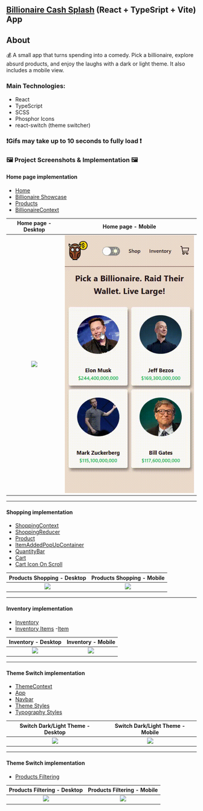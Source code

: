 ## [Billionaire Cash Splash](https://https://billionaire-cash-splash.web.app/) (React + TypeSript + Vite) App

## About

💰 A small app that turns spending into a comedy. Pick a billionaire, explore absurd products, and enjoy the laughs with a dark or light theme. It also includes a mobile view.

### Main Technologies:

-   React
-   TypeScript
-   SCSS
-   Phosphor Icons
-   react-switch (theme switcher)

### ❗Gifs may take up to 10 seconds to fully load ❗

### 🖼️ Project Screenshots & Implementation 🖼️

#### Home page implementation

-   [Home](https://github.com/flnx/Billionaire-Cash-Splash/blob/main/src/pages/Home.tsx)
-   [Billionaire Showcase](https://github.com/flnx/Billionaire-Cash-Splash/blob/main/src/components/Showcase/Showcase.tsx)
-   [Products](https://github.com/flnx/Billionaire-Cash-Splash/blob/main/src/components/Products/Products.tsx)
-   [BillionaireContext](https://github.com/flnx/Billionaire-Cash-Splash/blob/main/src/context/BillionaireContext.tsx)

|          Home page - Desktop          |            Home page - Mobile            |
| :-----------------------------------: | :--------------------------------------: |
| ![](./screenshots/1-home-desktop.gif) | ![](./screenshots/1%20home%20mobile.gif) |

---

#### Shopping implementation

-   [ShoppingContext](https://github.com/flnx/Billionaire-Cash-Splash/blob/main/src/context/ShoppingContext.tsx)
-   [ShoppingReducer](https://github.com/flnx/Billionaire-Cash-Splash/blob/main/src/utils/ShoppingCartReducer.ts)
-   [Product](https://github.com/flnx/Billionaire-Cash-Splash/blob/main/src/components/Products/Product.tsx)
-   [ItemAddedPopUpContainer](https://github.com/flnx/Billionaire-Cash-Splash/blob/main/src/components/PopUpContainer/PopUpContainer.tsx)
-   [QuantityBar](https://github.com/flnx/Billionaire-Cash-Splash/blob/main/src/components/QuantityBar/QuantityBar.tsx)
-   [Cart](https://github.com/flnx/Billionaire-Cash-Splash/blob/main/src/components/Cart/Cart.tsx)
-   [Cart Icon On Scroll](https://github.com/flnx/Billionaire-Cash-Splash/blob/main/src/hooks/useShowCartIcon.tsx)

|          Products Shopping - Desktop          |          Products Shopping - Mobile          |
| :-------------------------------------------: | :------------------------------------------: |
| ![](./screenshots/2%20shopping%20desktop.gif) | ![](./screenshots/2%20shopping%20mobile.gif) |

---

#### Inventory implementation

-   [Inventory](https://github.com/flnx/Billionaire-Cash-Splash/blob/main/src/pages/Inventory.tsx)
-   [Inventory Items](https://github.com/flnx/Billionaire-Cash-Splash/blob/main/src/components/InventoryItems/InventoryItems.tsx) -[Item](https://github.com/flnx/Billionaire-Cash-Splash/blob/main/src/components/InventoryItems/Item.tsx)

|              Inventory - Desktop               |              Inventory - Mobile               |
| :--------------------------------------------: | :-------------------------------------------: |
| ![](./screenshots/3%20inventory%20desktop.gif) | ![](./screenshots/3%20inventory%20mobile.gif) |

---

#### Theme Switch implementation

-   [ThemeContext](https://github.com/flnx/Billionaire-Cash-Splash/blob/main/src/context/ThemeContext.tsx)
-   [App](https://github.com/flnx/Billionaire-Cash-Splash/blob/main/src/App.tsx)
-   [Navbar](https://github.com/flnx/Billionaire-Cash-Splash/blob/main/src/components/Navbar/Navbar.tsx)
-   [Theme Styles](https://github.com/flnx/Billionaire-Cash-Splash/blob/main/src/styles/theme.scss)
-   [Typography Styles](https://github.com/flnx/Billionaire-Cash-Splash/blob/main/src/styles/typography.scss)

|         Switch Dark/Light Theme - Desktop         |         Switch Dark/Light Theme - Mobile         |
| :-----------------------------------------------: | :----------------------------------------------: |
| ![](./screenshots/4%20dark%20theme%20desktop.gif) | ![](./screenshots/4%20dark%20theme%20mobile.gif) |

---

#### Theme Switch implementation

-   [Products Filtering](https://github.com/flnx/Billionaire-Cash-Splash/blob/main/src/components/Products/Products.tsx)

|        Products Filtering - Desktop         |        Products Filtering - Mobile         |
| :-----------------------------------------: | :----------------------------------------: |
| ![](./screenshots/5%20filter%20desktop.gif) | ![](./screenshots/5%20filter%20mobile.gif) |
